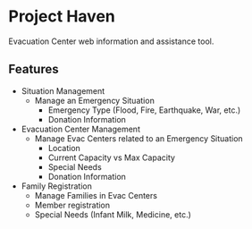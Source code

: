 # Project Haven

Evacuation Center web information and assistance tool.

## Features
 - Situation Management
    - Manage an Emergency Situation
        - Emergency Type (Flood, Fire, Earthquake, War, etc.)
        - Donation Information
 - Evacuation Center Management
    - Manage Evac Centers related to an Emergency Situation
        - Location
        - Current Capacity vs Max Capacity
        - Special Needs
        - Donation Information
 - Family Registration
    - Manage Families in Evac Centers
    - Member registration
    - Special Needs (Infant Milk, Medicine, etc.)

